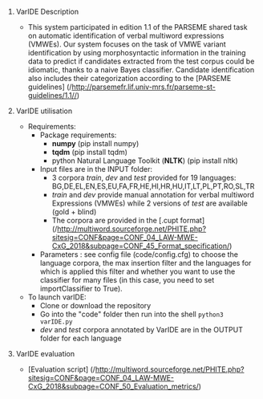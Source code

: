 1. VarIDE Description
    - This system participated in edition 1.1 of the PARSEME shared task on automatic identification of verbal multiword expressions (VMWEs). 
Our system focuses on the task of VMWE variant identification by using morphosyntactic information in the training data to predict if candidates extracted from the test corpus could be idiomatic, thanks to a naive Bayes classifier.
Candidate identification also includes their categorization according to the [PARSEME guidelines] (/http://parsemefr.lif.univ-mrs.fr/parseme-st-guidelines/1.1//)

2. VarIDE utilisation
    - Requirements:
        - Package requirements:
            * **numpy** (pip install numpy) 
            * **tqdm** (pip install tqdm)
            * python Natural Language Toolkit (**NLTK**) (pip install nltk)
        - Input files are in the INPUT folder: 
            * 3 corpora *train*, *dev* and *test* provided for 19 languages: BG,DE,EL,EN,ES,EU,FA,FR,HE,HI,HR,HU,IT,LT,PL,PT,RO,SL,TR
            * *train* and *dev* provide manual annotation for verbal multiword Expressions (VMWEs) while 2 versions of *test* are available (gold + blind)
            * The corpora are provided in the [.cupt format] (/http://multiword.sourceforge.net/PHITE.php?sitesig=CONF&page=CONF_04_LAW-MWE-CxG_2018&subpage=CONF_45_Format_specification/)
		- Parameters : see config file (code/config.cfg) to choose the language corpora, the max insertion filter and the languages for which is applied this filter and whether you want to use the classifier for many files (in this case, you need to set importClassifier to True).
    - To launch varIDE:
        - Clone or download the repository
        - Go into the "code" folder then run into the shell `python3 varIDE.py`
        - *dev* and *test* corpora annotated by VarIDE are in the OUTPUT folder for each language 
        
        
3. VarIDE evaluation 
    - [Evaluation script] (/http://multiword.sourceforge.net/PHITE.php?sitesig=CONF&page=CONF_04_LAW-MWE-CxG_2018&subpage=CONF_50_Evaluation_metrics/) 
